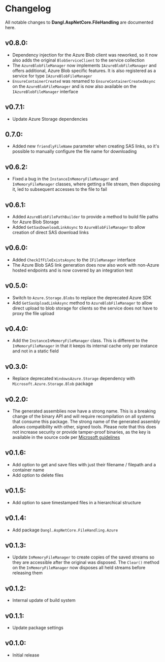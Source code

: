# Changelog

All notable changes to **Dangl.AspNetCore.FileHandling** are documented here.

## v0.8.0:
- Dependency injection for the Azure Blob client was reworked, so it now also adds the original `BlobServiceClient` to the service collection
- The `AzureBlobFileManager` now implements `IAzureBlobFileManager` and offers additional, Azure Blob specific features. It is also registered as a service for type `IAzureBlobFileManager`
- `EnsureContainerCreated` was renamed to `EnsureContainerCreatedAsync` on the `AzureBlobFileManager` and is now also available on the `IAzureBlobFileManager` interface

## v0.7.1:
- Update Azure Storage dependencies

## 0.7.0:
- Added new `friendlyFileName` parameter when creating SAS links, so it's possible to manually configure the file name for downloading

## v0.6.2:
- Fixed a bug in the `InstanceInMemoryFileManager` and `InMemoryFileManager` classes, where getting a file stream, then disposing it, led to subsequent accesses to the file to fail

## v0.6.1:
- Added `AzureBlobFilePathBuilder` to provide a method to build file paths for Azure Blob Storage
- Added `GetSasDownloadLinkAsync` to `AzureBlobFileManager` to allow creation of direct SAS download links

## v0.6.0:
- Added `CheckIfFileExistsAsync` to the `IFileManager` interface
- The Azure Blob SAS link generation does now also work with non-Azure hosted endpoints and is now covered by an integration test

## v0.5.0:
- Switch to `Azure.Storage.Blobs` to replace the deprecated Azure SDK
- Add `GetSasUploadLinkAsync` method to `AzureBlobFileManager` to allow direct upload to blob storage for clients so the service does not have to proxy the file upload

## v0.4.0:
- Add the `InstanceInMemoryFileManager` class. This is different to the `InMemoryFileManager` in that it keeps its internal cache only per instance and not in a static field

## v0.3.0:
- Replace deprecated `WindowsAzure.Storage` dependency with `Microsoft.Azure.Storage.Blob` package

## v0.2.0:
- The generated assemblies now have a strong name. This is a breaking change of the binary API and will require recompilation on all systems that consume this package. The strong name of the generated assembly allows compatibility with other, signed tools. Please note that this does not increase security or provide tamper-proof binaries, as the key is available in the source code per [Microsoft guidelines](https://msdn.microsoft.com/en-us/library/wd40t7ad(v=vs.110).aspx)

## v0.1.6:
- Add option to get and save files with just their filename / filepath and a container name
- Add option to delete files

## v0.1.5:
- Add option to save timestamped files in a hierarchical structure

## v0.1.4:
- Add package `Dangl.AspNetCore.FileHandling.Azure`

## v0.1.3:
- Update `InMemoryFileManager` to create copies of the saved streams so they are accessible after the original was disposed. The `Clear()` method on the `InMemoryFileManager` now disposes all held streams before releasing them

## v0.1.2:
- Internal update of build system

## v0.1.1:
- Update package settings

## v0.1.0:
- Initial release
